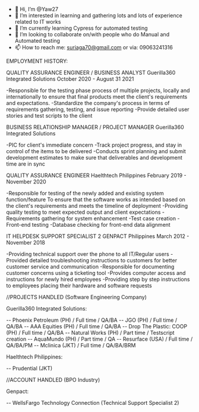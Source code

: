 - 👋 Hi, I’m @Yaw27
- 👀 I’m interested in learning and gathering lots and lots of experience related to IT works
- 🌱 I’m currently learning Cypress for automated testing
- 💞️ I’m looking to collaborate on/with people who do Manual and Automated testing
- 📫 How to reach me: suriaga70@gmail.com or via: 09063241316

EMPLOYMENT HISTORY:

QUALITY ASSURANCE ENGINEER / BUSINESS ANALYST
Guerilla360 Integrated Solutions
October 2020 - August 31 2021

-Responsible for the testing phase process of multiple projects, locally and
internationally to ensure that final products meet the client's requirements and expectations.
-Standardize the company's process in terms of requirements gathering, testing,
and issue reporting
-Provide detailed user stories and test scripts to the client


BUSINESS RELATIONSHIP MANAGER / PROJECT MANAGER
Guerilla360 Integrated Solutions

-PIC for client's immediate concern
-Track project progress, and stay in control of the items to be delivered
-Conducts sprint planning and submit development estimates to make sure that
deliverables and development time are in sync


QUALITY ASSURANCE ENGINEER
Haelthtech Philippines
February 2019 - November 2020

-Responsible for testing of the newly added and existing system function/feature
To ensure that the software works as intended based on the client's requirements
and meets the timeline of deployment
-Providing quality testing to meet expected output and client expectations
-Requirements gathering for system enhancement
-Test case creation
-Front-end testing
-Database checking for front-end data alignment


IT HELPDESK SUPPORT SPECIALIST 2
GENPACT Philippines
March 2012 - November 2018

-Providing technical support over the phone to all IT/Regular users
-Provided detailed troubleshooting instructions to customers for better customer service and communication
-Responsible for documenting customer concerns using a ticketing tool
-Provides computer access and instructions for newly hired employees
-Providing step by step instructions to employees placing their hardware and software requests

//PROJECTS HANDLED (Software Engineering Company)

Guerilla360 Integrated Solutions:

-- Phoenix Petroleum (PH) / Full time / QA/BA
-- JGO (PH) / Full time / QA/BA
-- AAA Equities (PH) / Full time / QA/BA
-- Drop The Plastic: COOP (PH) / Full time / QA/BA 
-- Natural Works (PH) / Part time / Testscript creation
-- AquaMundo (PH) / Part time / QA
-- Resurface (USA) / Full time / QA/BA/PM
-- Mclinica (JKT) / Full time / QA/BA/BRM

Haelthtech Philippines:

-- Prudential (JKT)

//ACCOUNT HANDLED (BPO Industry)

Genpact:

-- WellsFargo Technology Connection (Technical Support Specialist 2)



<!---
Yaw27/Yaw27 is a ✨ special ✨ repository because its `README.md` (this file) appears on your GitHub profile.
You can click the Preview link to take a look at your changes.
--->
